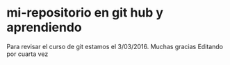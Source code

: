 # mi-repositorio en git hub y aprendiendo
Para revisar el curso de git estamos el 3/03/2016. Muchas gracias
Editando por cuarta vez
